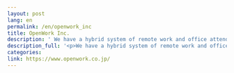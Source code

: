 ```yaml
---
layout: post
lang: en
permalink: /en/openwork_inc
title: OpenWork Inc.
description: ' We have a hybrid system of remote work and office attendance, with rules on the frequency of attendance set for each department (such as coming to the office once a month, once a week, etc.). (Hiring) '
description_full: '<p>We have a hybrid system of remote work and office attendance, with rules on the frequency of attendance set for each department (such as coming to the office once a month, once a week, etc.). <a href="https://www.openwork.co.jp/recruit/">(Hiring)</a></p>'
categories: 
link: https://www.openwork.co.jp/
---
```

